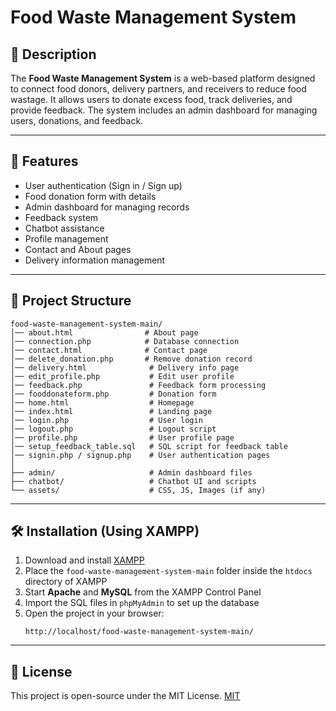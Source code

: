 # Food Waste Management System

## 📌 Description
The **Food Waste Management System** is a web-based platform designed to connect food donors, delivery partners, and receivers to reduce food wastage. It allows users to donate excess food, track deliveries, and provide feedback. The system includes an admin dashboard for managing users, donations, and feedback.

---

## 🚀 Features
- User authentication (Sign in / Sign up)
- Food donation form with details
- Admin dashboard for managing records
- Feedback system
- Chatbot assistance
- Profile management
- Contact and About pages
- Delivery information management

---

## 📂 Project Structure
```plaintext
food-waste-management-system-main/
│── about.html                # About page
│── connection.php            # Database connection
│── contact.html              # Contact page
│── delete_donation.php       # Remove donation record
│── delivery.html              # Delivery info page
│── edit_profile.php           # Edit user profile
│── feedback.php               # Feedback form processing
│── fooddonateform.php         # Donation form
│── home.html                  # Homepage
│── index.html                 # Landing page
│── login.php                  # User login
│── logout.php                 # Logout script
│── profile.php                # User profile page
│── setup_feedback_table.sql   # SQL script for feedback table
│── signin.php / signup.php    # User authentication pages
│
├── admin/                     # Admin dashboard files
├── chatbot/                   # Chatbot UI and scripts
└── assets/                    # CSS, JS, Images (if any)
```

---

## 🛠️ Installation (Using XAMPP)
1. Download and install [XAMPP](https://www.apachefriends.org/)
2. Place the `food-waste-management-system-main` folder inside the `htdocs` directory of XAMPP
3. Start **Apache** and **MySQL** from the XAMPP Control Panel
4. Import the SQL files in `phpMyAdmin` to set up the database
5. Open the project in your browser:
   ```
   http://localhost/food-waste-management-system-main/
   ```

---

## 📜 License
This project is open-source under the MIT License.
[MIT](https://choosealicense.com/licenses/mit/)
